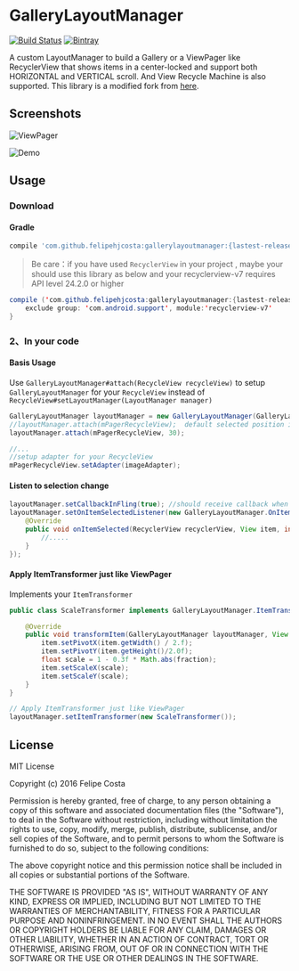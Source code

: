 # GalleryLayoutManager

[![Build Status](https://travis-ci.org/felipehjcosta/GalleryLayoutManager.svg?branch=master)](https://travis-ci.org/felipehjcosta/GalleryLayoutManager)
[![Bintray](https://img.shields.io/bintray/v/fcostaa/maven/gallerylayoutmanager.svg)](https://bintray.com/fcostaa/maven/gallerylayoutmanager)

A custom LayoutManager to build a Gallery or a ViewPager like RecyclerView that shows items in a center-locked and support both HORIZONTAL and VERTICAL scroll. And View Recycle Machine is also supported. This library is a modified fork from [here](https://github.com/BCsl/GalleryLayoutManager).

## Screenshots

![ViewPager](./screenshots/ViewPager.gif)

![Demo](./screenshots/demo.gif)

## Usage

### Download

#### Gradle

```groovy
compile 'com.github.felipehjcosta:gallerylayoutmanager:{lastest-release-version}'
```

> Be care：if you have used `RecyclerView` in your project , maybe your should use this library as below and your recyclerview-v7 requires API level 24.2.0 or higher

```java
compile ('com.github.felipehjcosta:gallerylayoutmanager:{lastest-release-version}'){
    exclude group: 'com.android.support', module:'recyclerview-v7'
}
```

### 2、In your code

#### Basis Usage

Use `GalleryLayoutManager#attach(RecycleView recycleView)` to setup `GalleryLayoutManager` for your `RecycleView` instead of `RecycleView#setLayoutManager(LayoutManager manager)`

```java
GalleryLayoutManager layoutManager = new GalleryLayoutManager(GalleryLayoutManager.HORIZONTAL);
//layoutManager.attach(mPagerRecycleView);  default selected position is 0
layoutManager.attach(mPagerRecycleView, 30);

//...
//setup adapter for your RecycleView
mPagerRecycleView.setAdapter(imageAdapter);
```

#### Listen to selection change

```java
layoutManager.setCallbackInFling(true); //should receive callback when flinging, default is false
layoutManager.setOnItemSelectedListener(new GalleryLayoutManager.OnItemSelectedListener() {
    @Override
    public void onItemSelected(RecyclerView recyclerView, View item, int position) {
        //.....
    }
});
```

#### Apply ItemTransformer just like ViewPager

Implements your `ItemTransformer`

```java
public class ScaleTransformer implements GalleryLayoutManager.ItemTransformer {

    @Override
    public void transformItem(GalleryLayoutManager layoutManager, View item,  int viewPosition, float fraction) {
        item.setPivotX(item.getWidth() / 2.f);
        item.setPivotY(item.getHeight()/2.0f);
        float scale = 1 - 0.3f * Math.abs(fraction);
        item.setScaleX(scale);
        item.setScaleY(scale);
    }
}
```

```java
// Apply ItemTransformer just like ViewPager
layoutManager.setItemTransformer(new ScaleTransformer());
```

License
-------

  MIT License
  
  Copyright (c) 2016 Felipe Costa
  
  Permission is hereby granted, free of charge, to any person obtaining a copy
  of this software and associated documentation files (the "Software"), to deal
  in the Software without restriction, including without limitation the rights
  to use, copy, modify, merge, publish, distribute, sublicense, and/or sell
  copies of the Software, and to permit persons to whom the Software is
  furnished to do so, subject to the following conditions:
  
  The above copyright notice and this permission notice shall be included in all
  copies or substantial portions of the Software.
  
  THE SOFTWARE IS PROVIDED "AS IS", WITHOUT WARRANTY OF ANY KIND, EXPRESS OR
  IMPLIED, INCLUDING BUT NOT LIMITED TO THE WARRANTIES OF MERCHANTABILITY,
  FITNESS FOR A PARTICULAR PURPOSE AND NONINFRINGEMENT. IN NO EVENT SHALL THE
  AUTHORS OR COPYRIGHT HOLDERS BE LIABLE FOR ANY CLAIM, DAMAGES OR OTHER
  LIABILITY, WHETHER IN AN ACTION OF CONTRACT, TORT OR OTHERWISE, ARISING FROM,
  OUT OF OR IN CONNECTION WITH THE SOFTWARE OR THE USE OR OTHER DEALINGS IN THE
  SOFTWARE.
